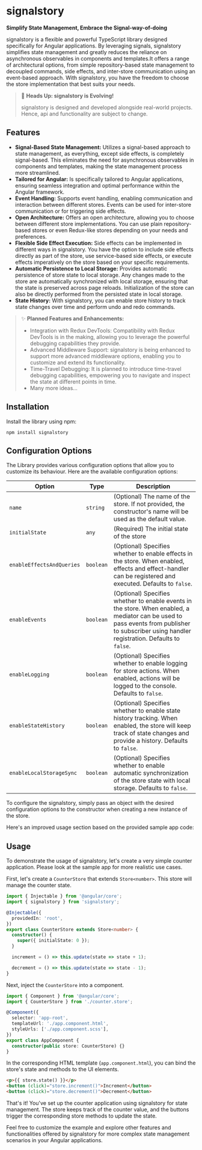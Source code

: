 # signalstory

**Simplify State Management, Embrace the Signal-way-of-doing**

signalstory is a flexible and powerful TypeScript library designed specifically for Angular applications. By leveraging signals, signalstory simplifies state management and greatly reduces the reliance on asynchronous observables in components and templates.It offers a range of architectural options, from simple repository-based state management to decoupled commands, side effects, and inter-store communication using an event-based approach. With signalstory, you have the freedom to choose the store implementation that best suits your needs.

> 🚧 **Heads Up: signalstory is Evolving!**
>
> signalstory is designed and developed alongside real-world projects. Hence, api and functionality are subject to change.

## Features

- **Signal-Based State Management:** Utilizes a signal-based approach to state management, as everything, except side effects, is completely signal-based. This eliminates the need for asynchronous observables in components and templates, making the state management process more streamlined.
- **Tailored for Angular:** Is specifically tailored to Angular applications, ensuring seamless integration and optimal performance within the Angular framework.
- **Event Handling:** Supports event handling, enabling communication and interaction between different stores. Events can be used for inter-store communication or for triggering side effects.
- **Open Architecture:** Offers an open architecture, allowing you to choose between different store implementations. You can use plain repository-based stores or even Redux-like stores depending on your needs and preferences.
- **Flexible Side Effect Execution:** Side effects can be implemented in different ways in signalstory. You have the option to include side effects directly as part of the store, use service-based side effects, or execute effects imperatively on the store based on your specific requirements.
- **Automatic Persistence to Local Storage:** Provides automatic persistence of store state to local storage. Any changes made to the store are automatically synchronized with local storage, ensuring that the state is preserved across page reloads. Initialization of the store can also be directly performed from the persisted state in local storage.
- **State History:** With signalstory, you can enable store history to track state changes over time and perform undo and redo commands.

> ✨ **Planned Features and Enhancements:**
>
> - Integration with Redux DevTools: Compatibility with Redux DevTools is in the making, allowing you to leverage the powerful debugging capabilities they provide.
> - Advanced Middleware Support: signalstory is being enhanced to support more advanced middleware options, enabling you to customize and extend its functionality.
> - Time-Travel Debugging: It is planned to introduce time-travel debugging capabilities, empowering you to navigate and inspect the state at different points in time.
> - Many more ideas...

## Installation

Install the library using npm:

```shell
npm install signalstory
```

## Configuration Options

The Library provides various configuration options that allow you to customize its behaviour. Here are the available configuration options:

| Option                    | Type      | Description                                                                                                                                                                                   |
| ------------------------- | --------- | --------------------------------------------------------------------------------------------------------------------------------------------------------------------------------------------- |
| `name`                    | `string`  | (Optional) The name of the store. If not provided, the constructor's name will be used as the default value.                                                                                  |
| `initialState`            | `any`     | (Required) The initial state of the store                                                                                                                                                     |
| `enableEffectsAndQueries` | `boolean` | (Optional) Specifies whether to enable effects in the store. When enabled, effects and effect-handler can be registered and executed. Defaults to `false`.                                    |
| `enableEvents`            | `boolean` | (Optional) Specifies whether to enable events in the store. When enabled, a mediator can be used to pass events from publisher to subscriber using handler registration. Defaults to `false`. |
| `enableLogging`           | `boolean` | (Optional) Specifies whether to enable logging for store actions. When enabled, actions will be logged to the console. Defaults to `false`.                                                   |
| `enableStateHistory`      | `boolean` | (Optional) Specifies whether to enable state history tracking. When enabled, the store will keep track of state changes and provide a history. Defaults to `false`.                           |
| `enableLocalStorageSync`  | `boolean` | (Optional) Specifies whether to enable automatic synchronization of the store state with local storage. Defaults to `false`.                                                                  |

To configure the signalstory, simply pass an object with the desired configuration options to the constructor when creating a new instance of the store.

Here's an improved usage section based on the provided sample app code:

## Usage

To demonstrate the usage of signalstory, let's create a very simple counter application.
Please look at the sample app for more realistic use cases.

First, let's create a `CounterStore` that extends `Store<number>`. This store will manage the counter state.

```typescript
import { Injectable } from '@angular/core';
import { signalstory } from 'signalstory';

@Injectable({
  providedIn: 'root',
})
export class CounterStore extends Store<number> {
  constructor() {
    super({ initialState: 0 });
  }

  increment = () => this.update(state => state + 1);

  decrement = () => this.update(state => state - 1);
}
```

Next, inject the `CounterStore` into a component.

```typescript
import { Component } from '@angular/core';
import { CounterStore } from './counter.store';

@Component({
  selector: 'app-root',
  templateUrl: './app.component.html',
  styleUrls: ['./app.component.scss'],
})
export class AppComponent {
  constructor(public store: CounterStore) {}
}
```

In the corresponding HTML template (`app.component.html`), you can bind the store's state and methods to the UI elements.

```html
<p>{{ store.state() }}</p>
<button (click)="store.increment()">Increment</button>
<button (click)="store.decrement()">Decrement</button>
```

That's it! You've set up the counter application using signalstory for state management. The store keeps track of the counter value, and the buttons trigger the corresponding store methods to update the state.

Feel free to customize the example and explore other features and functionalities offered by signalstory for more complex state management scenarios in your Angular applications.
